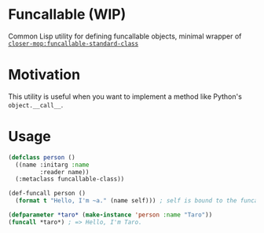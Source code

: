 # Funcallable (WIP)

Common Lisp utility for defining funcallable objects,
minimal wrapper of [`closer-mop:funcallable-standard-class`](https://github.com/pcostanza/closer-mop)

# Motivation

This utility is useful when you want to implement a method like Python's `object.__call__`.

# Usage
```lisp
(defclass person ()
  ((name :initarg :name
         :reader name))
  (:metaclass funcallable-class))

(def-funcall person ()
  (format t "Hello, I'm ~a." (name self))) ; self is bound to the funcalled object.

(defparameter *taro* (make-instance 'person :name "Taro"))
(funcall *taro*) ; => Hello, I'm Taro.
```

